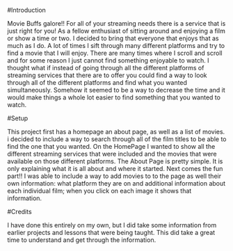 #Introduction

Movie Buffs galore!! 
For all of your streaming needs there is a service that is just right for you! As a fellow enthusiast of sitting around and enjoying a film or show a time or two. I decided to bring that everyone that enjoys that as much as I do.
A lot of times I sift through many different platforms and try to find a movie that I will enjoy. There are many times where I scroll and scroll and for some reason I just cannot find something enjoyable to watch. I thought what if instead of going through all the different platforms of streaming services that there are to offer you could find a way to look through all of the different platforms and find what you wanted simultaneously. Somehow it seemed to be a way to decrease the time and it would make things a whole lot easier to find something that you wanted to watch.

#Setup

This project first has a homepage an about page, as well as a list of movies. i decided to include a way to search through all of the film titles to be able to find the one that you wanted. On the HomePage I wanted to show all the different streaming services that were included and the movies that were available on those different platforms. The About Page is pretty simple. It is only explaining what it is all about and where it started. Next comes the fun part!! I was able to include a way to add movies to to the page as well their own information: what platform they are on and additional information about each individual film; when you click on each image it shows that information.

#Credits

I have done this entirely on my own, but I did take some information from earlier projects and lessons that were being taught. This did take a great time to understand and get through the information.